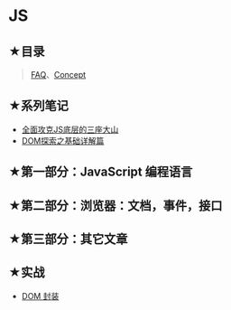 # JS

## ★目录

> [FAQ](./faq.md)、[Concept](./concept/README.md)

## ★系列笔记

- [全面攻克JS底层的三座大山](https://ppambler.github.io/zf-fe/02-JS/)
- [DOM探索之基础详解篇](./02/README.md)

## ★第一部分：JavaScript 编程语言

## ★第二部分：浏览器：文档，事件，接口

## ★第三部分：其它文章

## ★实战

- [DOM 封装](./01/README.md)


